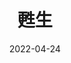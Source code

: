 ---
title: "甦生"
about: "生と死がテーマの1st EP"
count: "1st EP"
image: "../images/sosei.jpg"
date: "2022-04-24"
price: "500円"
description: "――「この世界はまだ、甦る。」"
description2: "生と死をテーマに、クラシカルなオーケストラで奏でた出発点の一枚。"
boothLink: "https://koyami416.booth.pm/items/3813308"
bandcampLink: "https://koyami.bandcamp.com/album/reviving"
youtubeEmbed: "https://www.youtube.com/embed/0gtr8NhkG-o?si=R8kWLMa2ICGVldMq"
---